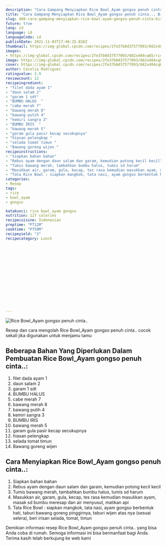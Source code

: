 ```yaml
---
description: "Cara Gampang Menyiapkan Rice Bowl_Ayam gongso penuh cinta.., Bisa Manjain Lidah"
title: "Cara Gampang Menyiapkan Rice Bowl_Ayam gongso penuh cinta.., Bisa Manjain Lidah"
slug: 489-cara-gampang-menyiapkan-rice-bowl-ayam-gongso-penuh-cinta-bisa-manjain-lidah
future: true
lang: id
language: id
languageCode: id
publishDate: 2021-11-03T17:46:25.816Z 
thumbnail: https://img-global.cpcdn.com/recipes/2fe37b0d37577093/682x484cq65/rice-bowl_ayam-gongso-penuh-cinta-foto-resep-utama.png
images:
- https://img-global.cpcdn.com/recipes/2fe37b0d37577093/682x484cq65/rice-bowl_ayam-gongso-penuh-cinta-foto-resep-utama.png
image: https://img-global.cpcdn.com/recipes/2fe37b0d37577093/682x484cq65/rice-bowl_ayam-gongso-penuh-cinta-foto-resep-utama.png
cover: https://img-global.cpcdn.com/recipes/2fe37b0d37577093/682x484cq65/rice-bowl_ayam-gongso-penuh-cinta-foto-resep-utama.png
author: Cecelia Rodriguez
ratingvalue: 3.9
reviewcount: 12
recipeingredient:
- "filet dada ayam 1"
- "daun salam 2"
- "garam 1 sdt"
- "BUMBU HALUS  "
- "cabe merah 7"
- "bawang merah 8"
- "bawang putih 4"
- "kemiri sangra 3"
- "BUMBU IRIS  "
- "bawang merah 5"
- "garam gula pasir kecap secukupnya"
- "hiasan pelengkap "
- "selada tomat timun "
- "Bawang goreng wijen "
recipeinstructions:
- "Siapkan bahan bahan"
- "Rebus ayam dengan daun salam dan garam, kemudian potong kecil kecil"
- "Tumis bawang merah, tambahkan bumbu halus, tumis sd harum"
- "Masukkan air, garam, gula, kecap, tes rasa kemudian masukkan ayam, masak sd bumbu meresap dan air menyusut, matikan api"
- "Tata Rice Bowl : siapkan mangkok, tata nasi, ayam gongso berbentuk hati, taburi bawang goreng pinggirnya, taburi wijen atas nya (sesuai selera), beri irisan selada, tomat, timun"
categories:
- Resep
tags:
- rice
- bowl_ayam
- gongso

katakunci: rice bowl_ayam gongso 
nutrition: 127 calories
recipecuisine: Indonesian
preptime: "PT12M"
cooktime: "PT50M"
recipeyield: "3"
recipecategory: Lunch


     
    
    
    
    
    
    
    
    
    
    
      
    
---
```



![Rice Bowl_Ayam gongso penuh cinta..](https://img-global.cpcdn.com/recipes/2fe37b0d37577093/682x484cq65/rice-bowl_ayam-gongso-penuh-cinta-foto-resep-utama.png)

Resep dan cara mengolah  Rice Bowl_Ayam gongso penuh cinta.. cocok sekali jika digunakan untuk menjamu tamu

<!--inarticleads1-->

## Beberapa Bahan Yang Diperlukan Dalam Pembuatan Rice Bowl_Ayam gongso penuh cinta..:

1. filet dada ayam 1
1. daun salam 2
1. garam 1 sdt
1. BUMBU HALUS  
1. cabe merah 7
1. bawang merah 8
1. bawang putih 4
1. kemiri sangra 3
1. BUMBU IRIS  
1. bawang merah 5
1. garam gula pasir kecap secukupnya
1. hiasan pelengkap 
1. selada tomat timun 
1. Bawang goreng wijen 



<!--inarticleads2-->

## Cara Menyiapkan Rice Bowl_Ayam gongso penuh cinta..:

1. Siapkan bahan bahan
1. Rebus ayam dengan daun salam dan garam, kemudian potong kecil kecil
1. Tumis bawang merah, tambahkan bumbu halus, tumis sd harum
1. Masukkan air, garam, gula, kecap, tes rasa kemudian masukkan ayam, masak sd bumbu meresap dan air menyusut, matikan api
1. Tata Rice Bowl : siapkan mangkok, tata nasi, ayam gongso berbentuk hati, taburi bawang goreng pinggirnya, taburi wijen atas nya (sesuai selera), beri irisan selada, tomat, timun




Demikian informasi  resep Rice Bowl_Ayam gongso penuh cinta..   yang bisa Anda coba di rumah. Semoga informasi ini bisa bermanfaat bagi Anda. Terima kasih telah berkujung ke web kami
